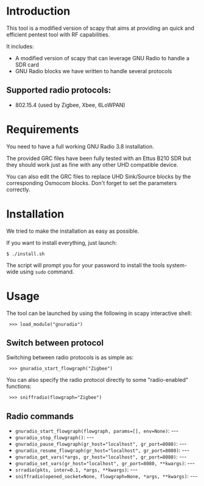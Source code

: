 # Introduction

This tool is a modified version of scapy that aims at providing an quick and
efficient pentest tool with RF capabilities.

It includes:

* A modified version of scapy that can leverage GNU Radio to handle a SDR card
* GNU Radio blocks we have written to handle several protocols



## Supported radio protocols:

* 802.15.4 (used by Zigbee, Xbee, 6LoWPAN)


# Requirements

You need to have a full working GNU Radio 3.8 installation.

The provided GRC files have been fully tested with an Ettus B210 SDR but they
should work just as fine with any other UHD compatible device.

You can also edit the GRC files to replace UHD Sink/Source blocks by the
corresponding Osmocom blocks. Don't forget to set the parameters correctly.


# Installation

We tried to make the installation as easy as possible.

If you want to install everything, just launch:

`$ ./install.sh`

The script will prompt you for your password to install the tools system-wide
using `sudo` command.


# Usage

The tool can be launched by using the following in scapy interactive shell:

` >>> load_module("gnuradio")`

## Switch between protocol

Switching between radio protocols is as
simple as:

` >>> gnuradio_start_flowgraph("Zigbee")`

You can also specify the radio protocol directly to some "radio-enabled" functions:

` >>> sniffradio(flowgraph="Zigbee")`

## Radio commands

* `gnuradio_start_flowgraph(flowgraph, params=[], env=None)`: ---
* `gnuradio_stop_flowgraph()`: ---
* `gnuradio_pause_flowgraph(gr_host="localhost", gr_port=8080)`: ---
* `gnuradio_resume_flowgraph(gr_host="localhost", gr_port=8080)`: ---
* `gnuradio_get_vars(*args, gr_host="localhost", gr_port=8080)`: ---
* `gnuradio_set_vars(gr_host="localhost", gr_port=8080, **kwargs)`: ---
* `srradio(pkts, inter=0.1, *args, **kwargs)`: ---
* `sniffradio(opened_socket=None, flowgraph=None, *args, **kwargs)`: ---


